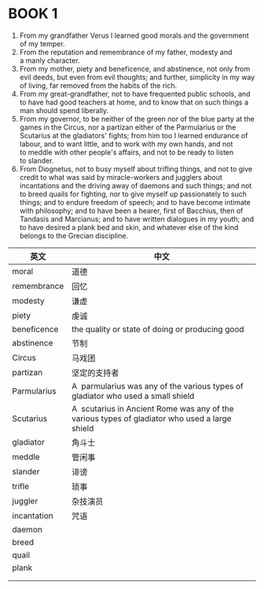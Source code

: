 # BOOK 1
1. From my grandfather Verus I learned good morals and the government of my temper.
2. From the reputation and remembrance of my father, modesty and a manly character.
3. From my mother, piety and beneficence, and abstinence, not only from evil deeds, but even from evil thoughts; and further, simplicity in my way of living, far removed from the habits of the rich.
4. From my great-grandfather, not to have frequented public schools, and to have had good teachers at home, and to know that on such things a man should spend liberally.
5. From my governor, to be neither of the green nor of the blue party at the games in the Circus, nor a partizan either of the Parmularius or the Scutarius at the gladiators' fights; from him too I learned endurance of labour, and to want little, and to work with my own hands, and not to meddle with other people's affairs, and not to be ready to listen to slander.
6. From Diognetus, not to busy myself about trifling things, and not to give credit to what was said by miracle-workers and jugglers about incantations and the driving away of daemons and such things; and not to breed quails for fighting, nor to give myself up passionately to such things; and to endure freedom of speech; and to have become intimate with philosophy; and to have been a hearer, first of Bacchius, then of Tandasis and Marcianus; and to have written dialogues in my youth; and to have desired a plank bed and skin, and whatever else of the kind belongs to the Grecian discipline.






| 英文          | 中文                                                                                             |
| ----------- | ---------------------------------------------------------------------------------------------- |
| moral       | 道德                                                                                             |
| remembrance | 回忆                                                                                             |
| modesty     | 谦虚                                                                                             |
| piety       | 虔诚                                                                                             |
| beneficence | the quality or state of doing or producing good                                                |
| abstinence  | 节制                                                                                             |
| Circus      | 马戏团                                                                                            |
| partizan    | 坚定的支持者                                                                                         |
| Parmularius | A  parmularius was any of the various types of gladiator who used a small shield               |
| Scutarius   | A  scutarius in Ancient Rome was any of the various types of gladiator who used a large shield |
| gladiator   | 角斗士                                                                                            |
| meddle      | 管闲事                                                                                            |
| slander     | 诽谤                                                                                             |
| trifle      | 琐事                                                                                             |
| juggler     | 杂技演员                                                                                           |
| incantation | 咒语                                                                                             |
| daemon      |                                                                                                |
| breed       |                                                                                                |
| quail       |                                                                                                |
| plank       |                                                                                                |
|             |                                                                                                |
|             |                                                                                                |
